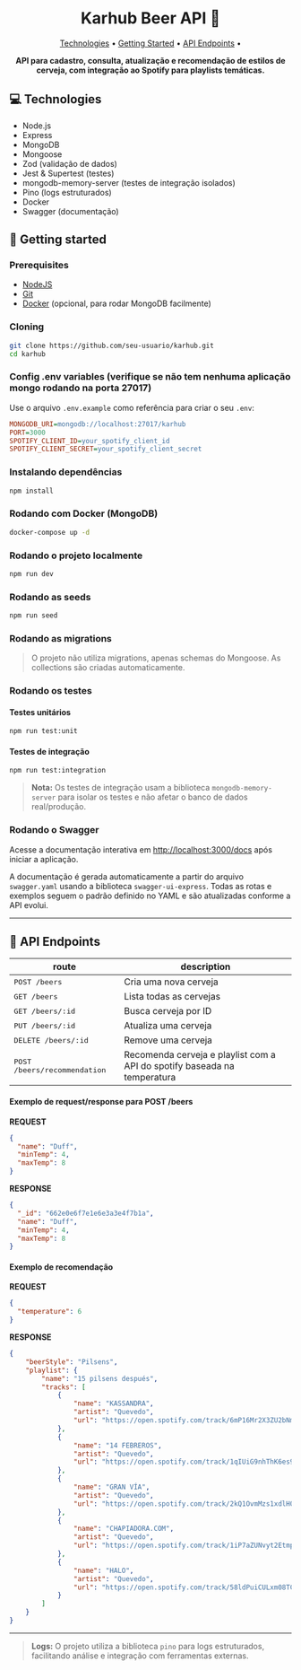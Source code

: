<h1 align="center" style="font-weight: bold;">Karhub Beer API 🍺</h1>

<p align="center">
 <a href="#technologies">Technologies</a> •
 <a href="#started">Getting Started</a> •
 <a href="#routes">API Endpoints</a> •
</p>

<p align="center">
    <b>API para cadastro, consulta, atualização e recomendação de estilos de cerveja, com integração ao Spotify para playlists temáticas.</b>
</p>

<h2 id="technologies">💻 Technologies</h2>

- Node.js
- Express
- MongoDB
- Mongoose
- Zod (validação de dados)
- Jest & Supertest (testes)
- mongodb-memory-server (testes de integração isolados)
- Pino (logs estruturados)
- Docker 
- Swagger (documentação)

<h2 id="started">🚀 Getting started</h2>

### Prerequisites

- [NodeJS](https://nodejs.org/)
- [Git](https://git-scm.com/)
- [Docker](https://www.docker.com/) (opcional, para rodar MongoDB facilmente)

### Cloning

```bash
git clone https://github.com/seu-usuario/karhub.git
cd karhub
```

### Config .env variables (verifique se não tem nenhuma aplicação mongo rodando na porta 27017)

Use o arquivo `.env.example` como referência para criar o seu `.env`:

```ini
MONGODB_URI=mongodb://localhost:27017/karhub
PORT=3000
SPOTIFY_CLIENT_ID=your_spotify_client_id
SPOTIFY_CLIENT_SECRET=your_spotify_client_secret
```

### Instalando dependências

```bash
npm install
```

### Rodando com Docker (MongoDB)

```bash
docker-compose up -d
```

### Rodando o projeto localmente

```bash
npm run dev
```

### Rodando as seeds

```bash
npm run seed
```

### Rodando as migrations

> O projeto não utiliza migrations, apenas schemas do Mongoose. As collections são criadas automaticamente.

### Rodando os testes

#### Testes unitários

```bash
npm run test:unit
```

#### Testes de integração

```bash
npm run test:integration
```

> **Nota:** Os testes de integração usam a biblioteca `mongodb-memory-server` para isolar os testes e não afetar o banco de dados real/produção.

### Rodando o Swagger

Acesse a documentação interativa em [http://localhost:3000/docs](http://localhost:3000/docs) após iniciar a aplicação.

A documentação é gerada automaticamente a partir do arquivo `swagger.yaml` usando a biblioteca `swagger-ui-express`. Todas as rotas e exemplos seguem o padrão definido no YAML e são atualizadas conforme a API evolui.

---

<h2 id="routes">📍 API Endpoints</h2>

| route                      | description                                                      |
|----------------------------|------------------------------------------------------------------|
| <kbd>POST /beers</kbd>     | Cria uma nova cerveja                                            |
| <kbd>GET /beers</kbd>      | Lista todas as cervejas                                          |
| <kbd>GET /beers/:id</kbd>  | Busca cerveja por ID                                             |
| <kbd>PUT /beers/:id</kbd>  | Atualiza uma cerveja                                             |
| <kbd>DELETE /beers/:id</kbd>| Remove uma cerveja                                               |
| <kbd>POST /beers/recommendation</kbd> | Recomenda cerveja e playlist com a API do spotify baseada na temperatura |

#### Exemplo de request/response para POST /beers

**REQUEST**
```json
{
  "name": "Duff",
  "minTemp": 4,
  "maxTemp": 8
}
```

**RESPONSE**
```json
{
  "_id": "662e0e6f7e1e6e3a3e4f7b1a",
  "name": "Duff",
  "minTemp": 4,
  "maxTemp": 8
}
```

#### Exemplo de recomendação

**REQUEST**
```json
{
  "temperature": 6
}
```

**RESPONSE**
```json
{
    "beerStyle": "Pilsens",
    "playlist": {
        "name": "15 pilsens después",
        "tracks": [
            {
                "name": "KASSANDRA",
                "artist": "Quevedo",
                "url": "https://open.spotify.com/track/6mP16Mr2X3ZU2bNmWBUqzK"
            },
            {
                "name": "14 FEBREROS",
                "artist": "Quevedo",
                "url": "https://open.spotify.com/track/1qIUiG9nhThK6es9pFMlwO"
            },
            {
                "name": "GRAN VÍA",
                "artist": "Quevedo",
                "url": "https://open.spotify.com/track/2kQ1OvmMzs1xdlH020aJJh"
            },
            {
                "name": "CHAPIADORA.COM",
                "artist": "Quevedo",
                "url": "https://open.spotify.com/track/1iP7aZUNvyt2EtmpjSbtRz"
            },
            {
                "name": "HALO",
                "artist": "Quevedo",
                "url": "https://open.spotify.com/track/58ldPuiCULxm08TCZ8qX4D"
            }
        ]
    }
}
```

--- 

> **Logs:** O projeto utiliza a biblioteca `pino` para logs estruturados, facilitando análise e integração com ferramentas externas.
